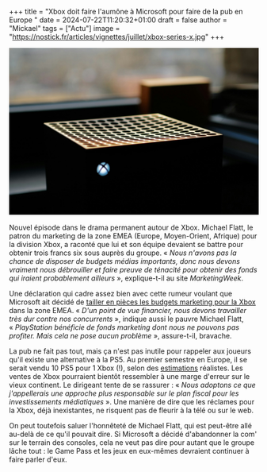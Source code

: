+++
title = "Xbox doit faire l'aumône à Microsoft pour faire de la pub en Europe "
date = 2024-07-22T11:20:32+01:00
draft = false
author = "Mickael"
tags = ["Actu"]
image = "https://nostick.fr/articles/vignettes/juillet/xbox-series-x.jpg"
+++

![Xbox Series X](xbox-series-x.jpg "© Dmitry Novikov (Unsplash)") 

Nouvel épisode dans le drama permanent autour de Xbox. Michael Flatt, le patron du marketing de la zone EMEA (Europe, Moyen-Orient, Afrique) pour la division Xbox, a raconté que lui et son équipe devaient se battre pour obtenir trois francs six sous auprès du groupe. « *Nous n'avons pas la chance de disposer de budgets médias importants, donc nous devons vraiment nous débrouiller et faire preuve de ténacité pour obtenir des fonds qui iraient probablement ailleurs* », explique-t-il au site *MarketingWeek*.

Une déclaration qui cadre assez bien avec cette rumeur voulant que Microsoft ait décidé de [tailler en pièces les budgets marketing pour la Xbox](https://nostick.fr/articles/2024/juillet/1207-microsoft-xbox-pub-europe/) dans la zone EMEA. « *D'un point de vue financier, nous devons travailler très dur contre nos concurrents* », indique aussi le pauvre Michael Flatt, « *PlayStation bénéficie de fonds marketing dont nous ne pouvons pas profiter. Mais cela ne pose aucun problème* », assure-t-il, bravache.

La pub ne fait pas tout, mais ça n'est pas inutile pour rappeler aux joueurs qu'il existe une alternative à la PS5. Au premier semestre en Europe, il se serait vendu 10 PS5 pour 1 Xbox (!), selon des [estimations](https://www.installbaseforum.com/forums/threads/gsd-european-sales-june-h1-2024-ea-sports-fc24-1-elden-ring-2-luigis-mansion-2-hd-8.2837/#post-264176) réalistes. Les ventes de Xbox pourraient bientôt ressembler à une marge d'erreur sur le vieux continent. Le dirigeant tente de se rassurer : « *Nous adoptons ce que j'appellerais une approche plus responsable sur le plan fiscal pour les investissements médiatiques* ». Une manière de dire que les réclames pour la Xbox, déjà inexistantes, ne risquent pas de fleurir à la télé ou sur le web.

On peut toutefois saluer l'honnêteté de Michael Flatt, qui est peut-être allé au-delà de ce qu'il pouvait dire. Si Microsoft a décidé d'abandonner la com' sur le terrain des consoles, cela ne veut pas dire pour autant que le groupe lâche tout : le Game Pass et les jeux en eux-mêmes devraient continuer à faire parler d'eux. 